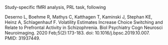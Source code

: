 Study-specific fMRI analysis, PRL task, following 

Deserno L, Boehme R, Mathys C, Katthagen T, Kaminski J, Stephan KE, Heinz A, Schlagenhauf F. Volatility Estimates Increase Choice Switching and Relate to Prefrontal Activity in Schizophrenia. Biol Psychiatry Cogn Neurosci Neuroimaging. 2020 Feb;5(2):173-183. doi: 10.1016/j.bpsc.2019.10.007. PMID: 31937449.

